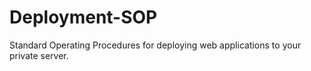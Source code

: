 # Deployment-SOP
Standard Operating Procedures for deploying web applications to your private server.
